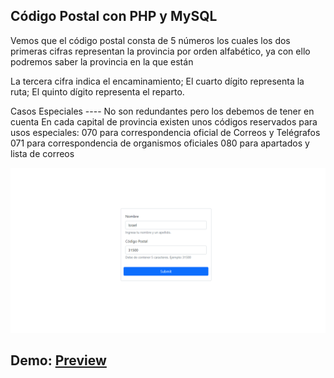 ## Código Postal con PHP y MySQL


Vemos que el código postal consta de 5 números los cuales los dos primeras cifras representan la provincia por orden alfabético, ya con ello podremos saber la provincia en la que están

La tercera cifra indica el encaminamiento;
El cuarto dígito representa la ruta;
El quinto dígito representa el reparto.

Casos Especiales ---- No son redundantes pero los debemos de tener en cuenta
En cada capital de provincia existen unos códigos reservados para usos especiales:
070 para correspondencia oficial de Correos y Telégrafos
071 para correspondencia de organismos oficiales
080 para apartados y lista de correos

<img src="./Assets/Codigo-postal-preview.png" alt="CODIGO POSTAL PREVIEW" />

## Demo: [Preview](https://php-postal-code-mysql.herokuapp.com/)
